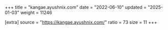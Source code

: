 +++
title = "kangae.ayushnix.com"
date = "2022-06-10"
updated = "2025-01-03"
weight = 11246

[extra]
source = "https://kangae.ayushnix.com/"
ratio = 73
size = 11
+++
